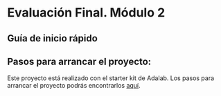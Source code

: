 # Evaluación Final. Módulo 2

## Guía de inicio rápido



## Pasos para arrancar el proyecto:

Este proyecto está realizado con el starter kit de Adalab. Los pasos para arrancar el proyecto podrás encontrarlos <a href="https://github.com/Adalab/adalab-web-starter-kit" target="_blank">aquí</a>.



